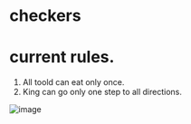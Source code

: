 # checkers

# current rules. 
1. All toold can eat only once.
2. King can go only one step to all directions.


![image](https://user-images.githubusercontent.com/51932344/119235667-51d0c380-bb3c-11eb-9e7f-21903c3644b4.png)
